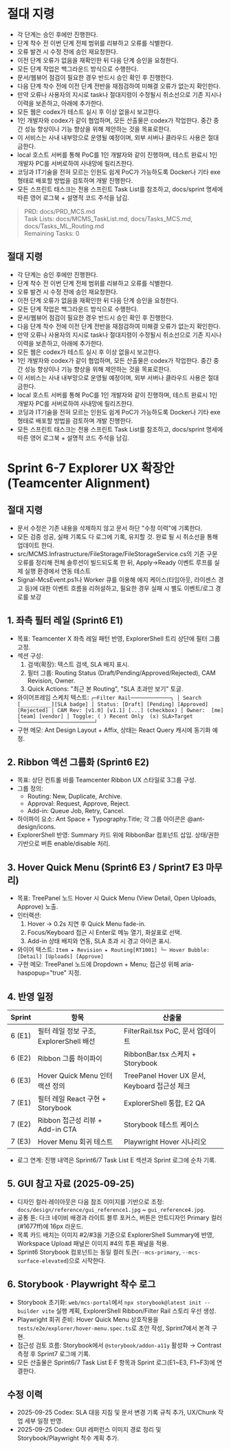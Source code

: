 # 절대 지령
- 각 단계는 승인 후에만 진행한다.
- 단계 착수 전 이번 단계 전체 범위를 리뷰하고 오류를 식별한다.
- 오류 발견 시 수정 전에 승인 재요청한다.
- 이전 단계 오류가 없음을 재확인한 뒤 다음 단계 승인을 요청한다.
- 모든 단계 작업은 백그라운드 방식으로 수행한다.
- 문서/웹뷰어 점검이 필요한 경우 반드시 승인 확인 후 진행한다.
- 다음 단계 착수 전에 이전 단계 전반을 재점검하여 미해결 오류가 없는지 확인한다.
- 만약 오류나 사용자의 지시로 task나 절대지령이 수정될시 취소선으로 기존 지시나 이력을 보존하고, 아래에 추가한다.
- 모든 웹은 codex가 테스트 실시 후 이상 없을시 보고한다.
- 1인 개발자와 codex가 같이 협업하며, 모든 산출물은 codex가 작업한다. 중간 중간 성능 향상이나 기능 향상을 위해 제안하는 것을 목표로한다.
- 이 서비스는 사내 내부망으로 운영될 예정이며, 외부 서버나 클라우드 사용은 절대 금한다.
- local 호스트 서버를 통해 PoC를 1인 개발자와 같이 진행하며, 테스트 완료시 1인 개발자 PC를 서버로하여 사내망에 릴리즈한다.
- 코딩과 IT기술을 전혀 모르는 인원도 쉽게 PoC가 가능하도록 Docker나 기타 exe 형태로 배포할 방법을 검토하며 개발 진행한다.
- 모든 스프린트 태스크는 전용 스프린트 Task List를 참조하고, docs/sprint 명세에 따른 영어 로그북 + 설명적 코드 주석을 남김.

> PRD: docs/PRD_MCS.md  
> Task Lists: docs/MCMS_TaskList.md, docs/Tasks_MCS.md, docs/Tasks_ML_Routing.md  
> Remaining Tasks: 0

## 절대 지령
- 각 단계는 승인 후에만 진행한다.
- 단계 착수 전 이번 단계 전체 범위를 리뷰하고 오류를 식별한다.
- 오류 발견 시 수정 전에 승인 재요청한다.
- 이전 단계 오류가 없음을 재확인한 뒤 다음 단계 승인을 요청한다.
- 모든 단계 작업은 백그라운드 방식으로 수행한다.
- 문서/웹뷰어 점검이 필요한 경우 반드시 승인 확인 후 진행한다.
- 다음 단계 착수 전에 이전 단계 전반을 재점검하여 미해결 오류가 없는지 확인한다.
- 만약 오류나 사용자의 지시로 task나 절대지령이 수정될시 취소선으로 기존 지시나 이력을 보존하고, 아래에 추가한다.
- 모든 웹은 codex가 테스트 실시 후 이상 없을시 보고한다.
- 1인 개발자와 codex가 같이 협업하며, 모든 산출물은 codex가 작업한다. 중간 중간 성능 향상이나 기능 향상을 위해 제안하는 것을 목표로한다.
- 이 서비스는 사내 내부망으로 운영될 예정이며, 외부 서버나 클라우드 사용은 절대 금한다.
- local 호스트 서버를 통해 PoC를 1인 개발자와 같이 진행하며, 테스트 완료시 1인 개발자 PC를 서버로하여 사내망에 릴리즈한다.
- 코딩과 IT기술을 전혀 모르는 인원도 쉽게 PoC가 가능하도록 Docker나 기타 exe 형태로 배포할 방법을 검토하며 개발 진행한다.
- 모든 스프린트 태스크는 전용 스프린트 Task List를 참조하고, docs/sprint 명세에 따른 영어 로그북 + 설명적 코드 주석을 남김.
# Sprint 6-7 Explorer UX 확장안 (Teamcenter Alignment)
## 절대 지령
- 문서 수정은 기존 내용을 삭제하지 않고 문서 하단 "수정 이력"에 기록한다.
- 모든 검증 성공, 실패 기록도 다 로그에 기록, 유지할 것. 완료 될 시 취소선을 통해 업데이트 한다.
- src/MCMS.Infrastructure/FileStorage/FileStorageService.cs의 기존 구문 오류를 정리해 전체 솔루션이 빌드되도록 한 뒤, Apply→Ready 이벤트 루프를 실제 실행 환경에서 연동 테스트
- Signal-McsEvent.ps1나 Worker 큐를 이용해 에지 케이스(타임아웃, 라이센스 경고 등)에 대한 이벤트 흐름을 리허설하고, 필요한 경우 실패 시 별도 이벤트/로그 경로를 보강


## 1. 좌측 필터 레일 (Sprint6 E1)
- 목표: Teamcenter X 좌측 레일 패턴 반영, ExplorerShell 트리 상단에 필터 그룹 고정.
- 섹션 구성:
  1. 검색(확장): 텍스트 검색, SLA 배지 표시.
  2. 필터 그룹: Routing Status (Draft/Pending/Approved/Rejected), CAM Revision, Owner.
  3. Quick Actions: "최근 본 Routing", "SLA 초과만 보기" 토글.
- 와이어프레임 스케치 텍스트:
`
┌─Filter Rail─────────────┐
│ Search [__________][SLA badge]
│ Status: [Draft] [Pending] [Approved] [Rejected]
│ CAM Rev: [v1.0] [v1.1] [...] (checkbox)
│ Owner:  [me] [team] [vendor]
│ Toggle: ( ) Recent Only  (x) SLA>Target
└────────────────────────┘
`
- 구현 메모: Ant Design Layout + Affix, 상태는 React Query 캐시에 동기화 예정.

## 2. Ribbon 액션 그룹화 (Sprint6 E2)
- 목표: 상단 컨트롤 바를 Teamcenter Ribbon UX 스타일로 3그룹 구성.
- 그룹 정의:
  - Routing: New, Duplicate, Archive.
  - Approval: Request, Approve, Reject.
  - Add-in: Queue Job, Retry, Cancel.
- 하이파이 요소: Ant Space + Typography.Title; 각 그룹 아이콘은 @ant-design/icons.
- ExplorerShell 반영: Summary 카드 위에 RibbonBar 컴포넌트 삽입. 상태/권한 기반으로 버튼 enable/disable 처리.

## 3. Hover Quick Menu (Sprint6 E3 / Sprint7 E3 마무리)
- 목표: TreePanel 노드 Hover 시 Quick Menu (View Detail, Open Uploads, Approve) 노출.
- 인터랙션:
  1. Hover → 0.2s 지연 후 Quick Menu fade-in.
  2. Focus/Keyboard 접근 시 Enter로 메뉴 열기, 화살표로 선택.
  3. Add-in 상태 배지와 연동, SLA 초과 시 경고 아이콘 표시.
- 와이어 텍스트:
`
Item ▸ Revision ▸ Routing[RT1001]
  └─ Hover Bubble: [Detail] [Uploads] [Approve]
`
- 구현 메모: TreePanel 노드에 Dropdown + Menu; 접근성 위해 aria-haspopup="true" 지정.

## 4. 반영 일정
| Sprint | 항목 | 산출물 |
|--------|-------|---------|
| 6 (E1) | 필터 레일 정보 구조, ExplorerShell 배선 | FilterRail.tsx PoC, 문서 업데이트 |
| 6 (E2) | Ribbon 그룹 하이파이 | RibbonBar.tsx 스케치 + Storybook |
| 6 (E3) | Hover Quick Menu 인터랙션 정의 | TreePanel Hover UX 문서, Keyboard 접근성 체크 |
| 7 (E1) | 필터 레일 React 구현 + Storybook | ExplorerShell 통합, E2 QA |
| 7 (E2) | Ribbon 접근성 리뷰 + Add-in CTA | Storybook 테스트 케이스 |
| 7 (E3) | Hover Menu 회귀 테스트 | Playwright Hover 시나리오 |

- 로그 연계: 진행 내역은 Sprint6/7 Task List E 섹션과 Sprint 로그에 순차 기록.

## 5. GUI 참고 자료 (2025-09-25)
- 디자인 컬러·레이아웃은 다음 참조 이미지를 기반으로 조정: `docs/design/reference/gui_reference1.jpg` ~ `gui_reference4.jpg`.
- 공통 톤: 다크 네이비 배경과 라이트 블루 포커스, 버튼은 안트디자인 Primary 컬러(#1677ff)에 16px 라운드.
- 목록 카드 배치는 이미지 #2/#3을 기준으로 ExplorerShell Summary에 반영, Workspace Upload 패널은 이미지 #4의 투톤 패널을 적용.
- Sprint6 Storybook 컴포넌트는 동일 컬러 토큰(``--mcs-primary``, ``--mcs-surface-elevated``)으로 시작한다.

## 6. Storybook · Playwright 착수 로그
- Storybook 초기화: `web/mcs-portal`에서 `npx storybook@latest init --builder vite` 실행 계획, ExplorerShell Ribbon/Filter Rail 스토리 우선 생성.
- Playwright 회귀 준비: Hover Quick Menu 상호작용을 `tests/e2e/explorer/hover-menu.spec.ts`로 초안 작성, Sprint7에서 본격 구현.
- 접근성 검토 흐름: Storybook에서 `@storybook/addon-a11y` 활성화 → Contrast 측정 후 Sprint7 로그에 기록.
- 모든 산출물은 Sprint6/7 Task List E·F 항목과 Sprint 로그(E1~E3, F1~F3)에 연결한다.

## 수정 이력
- 2025-09-25 Codex: SLA 대응 지침 및 문서 변경 기록 규칙 추가, UX/Chunk 작업 세부 일정 반영.
- 2025-09-25 Codex: GUI 레퍼런스 이미지 경로 정리 및 Storybook/Playwright 착수 계획 추가.

